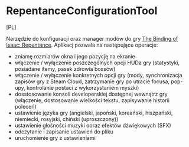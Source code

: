# RepentanceConfigurationTool

[PL]

Narzędzie do konfiguracji oraz manager modów do gry [The Binding of Isaac: Repentance](https://store.steampowered.com/app/1426300/The_Binding_of_Isaac_Repentance/).
Aplikacj pozwala na następujące operacje:
  - zniamę rozmiarów okna i jego pozycję na ekranie
  - włączenie / wyłączenie poszczególnych opcji HUDa gry (statystyki, posiadane itemy, pasek zdrowia bossów)
  - włączenie / wyłączenie konkretnych opcji gry (mody, synchronizacja zapisów gry z Steam Cloud, zatrzymanie gry po utracie focusa, pop-upy, kontrolanie postaci z wykorzystaniem myszki)
  - dosstosowanie konsoli developerskiej dostępnej wewnątrz gry (włączenie, dostosowanie wielkości tekstu, zapisywanie historii poleceń)
  - ustawienie języka gry (angielski, japoński, koreański, hiszpański, niemiecki, rosyjski, chiński (uproszczony))
  - ustawienie głośności muzyki ooraz efektów dżwiękowych (SFX)
  - odczytanie i zapisanie ustawień do pliku
  - uruchomienie gry z ustawieniami
